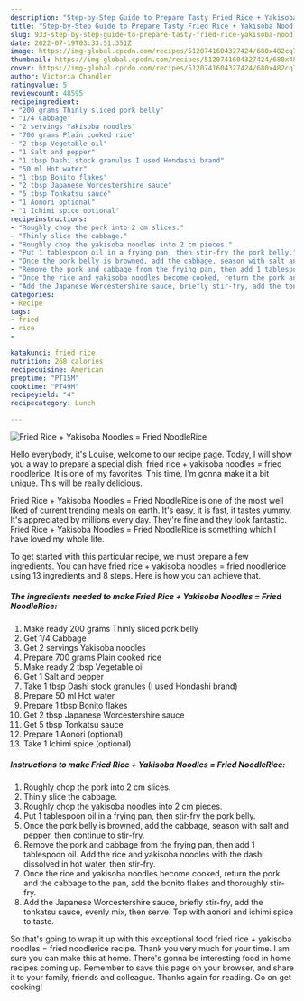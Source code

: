 ```yaml
---
description: "Step-by-Step Guide to Prepare Tasty Fried Rice + Yakisoba Noodles = Fried NoodleRice"
title: "Step-by-Step Guide to Prepare Tasty Fried Rice + Yakisoba Noodles = Fried NoodleRice"
slug: 933-step-by-step-guide-to-prepare-tasty-fried-rice-yakisoba-noodles-fried-noodlerice
date: 2022-07-19T03:33:51.351Z
image: https://img-global.cpcdn.com/recipes/5120741604327424/680x482cq70/fried-rice-yakisoba-noodles-fried-noodlerice-recipe-main-photo.jpg
thumbnail: https://img-global.cpcdn.com/recipes/5120741604327424/680x482cq70/fried-rice-yakisoba-noodles-fried-noodlerice-recipe-main-photo.jpg
cover: https://img-global.cpcdn.com/recipes/5120741604327424/680x482cq70/fried-rice-yakisoba-noodles-fried-noodlerice-recipe-main-photo.jpg
author: Victoria Chandler
ratingvalue: 5
reviewcount: 48595
recipeingredient:
- "200 grams Thinly sliced pork belly"
- "1/4 Cabbage"
- "2 servings Yakisoba noodles"
- "700 grams Plain cooked rice"
- "2 tbsp Vegetable oil"
- "1 Salt and pepper"
- "1 tbsp Dashi stock granules I used Hondashi brand"
- "50 ml Hot water"
- "1 tbsp Bonito flakes"
- "2 tbsp Japanese Worcestershire sauce"
- "5 tbsp Tonkatsu sauce"
- "1 Aonori optional"
- "1 Ichimi spice optional"
recipeinstructions:
- "Roughly chop the pork into 2 cm slices."
- "Thinly slice the cabbage."
- "Roughly chop the yakisoba noodles into 2 cm pieces."
- "Put 1 tablespoon oil in a frying pan, then stir-fry the pork belly."
- "Once the pork belly is browned, add the cabbage, season with salt and pepper, then continue to stir-fry."
- "Remove the pork and cabbage from the frying pan, then add 1 tablespoon oil. Add the rice and yakisoba noodles with the dashi dissolved in hot water, then stir-fry."
- "Once the rice and yakisoba noodles become cooked, return the pork and the cabbage to the pan, add the bonito flakes and thoroughly stir-fry."
- "Add the Japanese Worcestershire sauce, briefly stir-fry, add the tonkatsu sauce, evenly mix, then serve. Top with aonori and ichimi spice to taste."
categories:
- Recipe
tags:
- fried
- rice
- 

katakunci: fried rice  
nutrition: 268 calories
recipecuisine: American
preptime: "PT15M"
cooktime: "PT49M"
recipeyield: "4"
recipecategory: Lunch

---
```



![Fried Rice + Yakisoba Noodles = Fried NoodleRice](https://img-global.cpcdn.com/recipes/5120741604327424/680x482cq70/fried-rice-yakisoba-noodles-fried-noodlerice-recipe-main-photo.jpg)

Hello everybody, it's Louise, welcome to our recipe page. Today, I will show you a way to prepare a special dish, fried rice + yakisoba noodles = fried noodlerice. It is one of my favorites. This time, I'm gonna make it a bit unique. This will be really delicious.

Fried Rice + Yakisoba Noodles = Fried NoodleRice is one of the most well liked of current trending meals on earth. It's easy, it is fast, it tastes yummy. It's appreciated by millions every day. They're fine and they look fantastic. Fried Rice + Yakisoba Noodles = Fried NoodleRice is something which I have loved my whole life.




To get started with this particular recipe, we must prepare a few ingredients. You can have fried rice + yakisoba noodles = fried noodlerice using 13 ingredients and 8 steps. Here is how you can achieve that.

<!--inarticleads1-->

##### The ingredients needed to make Fried Rice + Yakisoba Noodles = Fried NoodleRice:

1. Make ready 200 grams Thinly sliced pork belly
1. Get 1/4 Cabbage
1. Get 2 servings Yakisoba noodles
1. Prepare 700 grams Plain cooked rice
1. Make ready 2 tbsp Vegetable oil
1. Get 1 Salt and pepper
1. Take 1 tbsp Dashi stock granules (I used Hondashi brand)
1. Prepare 50 ml Hot water
1. Prepare 1 tbsp Bonito flakes
1. Get 2 tbsp Japanese Worcestershire sauce
1. Get 5 tbsp Tonkatsu sauce
1. Prepare 1 Aonori (optional)
1. Take 1 Ichimi spice (optional)




<!--inarticleads2-->

##### Instructions to make Fried Rice + Yakisoba Noodles = Fried NoodleRice:

1. Roughly chop the pork into 2 cm slices.
1. Thinly slice the cabbage.
1. Roughly chop the yakisoba noodles into 2 cm pieces.
1. Put 1 tablespoon oil in a frying pan, then stir-fry the pork belly.
1. Once the pork belly is browned, add the cabbage, season with salt and pepper, then continue to stir-fry.
1. Remove the pork and cabbage from the frying pan, then add 1 tablespoon oil. Add the rice and yakisoba noodles with the dashi dissolved in hot water, then stir-fry.
1. Once the rice and yakisoba noodles become cooked, return the pork and the cabbage to the pan, add the bonito flakes and thoroughly stir-fry.
1. Add the Japanese Worcestershire sauce, briefly stir-fry, add the tonkatsu sauce, evenly mix, then serve. Top with aonori and ichimi spice to taste.




So that's going to wrap it up with this exceptional food fried rice + yakisoba noodles = fried noodlerice recipe. Thank you very much for your time. I am sure you can make this at home. There's gonna be interesting food in home recipes coming up. Remember to save this page on your browser, and share it to your family, friends and colleague. Thanks again for reading. Go on get cooking!
